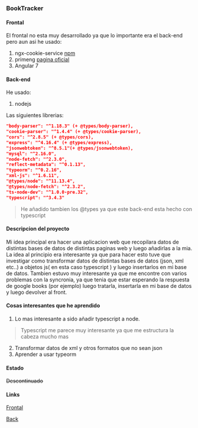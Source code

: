 ﻿### BookTracker

#### Frontal
El frontal no esta muy desarrollado ya que lo importante era el back-end pero aun asi he usado:
1. ngx-cookie-service [npm](https://www.npmjs.com/package/ngx-cookie-service)
2. primeng [pagina oficial](https://www.primefaces.org/primeng/#/)
3. Angular 7

#### Back-end
He usado:
1. nodejs

Las siguientes librerias:
```json
"body-parser": "^1.18.3" (+ @types/body-parser),
"cookie-parser": "^1.4.4" (+ @types/cookie-parser),
"cors": "^2.8.5" (+ @types/cors),
"express": "^4.16.4" (+ @types/express),
"jsonwebtoken": "^8.5.1"(+ @types/jsonwebtoken),
"mysql": "^2.16.0",
"node-fetch": "^2.3.0",
"reflect-metadata": "^0.1.13",
"typeorm": "^0.2.16",
"xml-js": "^1.6.11",
"@types/node": "^11.13.4",
"@types/node-fetch": "^2.3.2",
"ts-node-dev": "^1.0.0-pre.32",
"typescript": "^3.4.3"
```
> He añadido tambien los @types ya que este back-end esta hecho con typescript

#### Descripcion del proyecto
Mi idea principal era hacer una aplicacion web que recopilara datos de distintas bases de datos de distintas paginas web y luego añadirlas a la mia.
La idea al principio era interesante ya que para hacer esto tuve que investigar como transformar datos de distintas bases de datos (json, xml etc..) a objetos js( en esta caso typescript ) y luego insertarlos en mi base de datos.
Tambien estuvo muy interesante ya que me encontre con varios problemas con la syncronia, ya que tenia que estar esperando la respuesta de google books (por ejemplo) luego tratarla, insertarla en mi base de datos y luego devolver al front.

#### Cosas interesantes que he aprendido
1. Lo mas interesante a sido añadir typescript a node.
> Typescript me parece muy interesante ya que me estructura la cabeza mucho mas
2. Transformar datos de xml y otros formatos que no sean json
3. Aprender a usar typeorm

#### Estado
~~Descontinuado~~

#### Links
[Frontal](https://github.com/llius123/todoAPP-web-front-end)

[Back](https://github.com/llius123/todoAPP-web-back-end)
